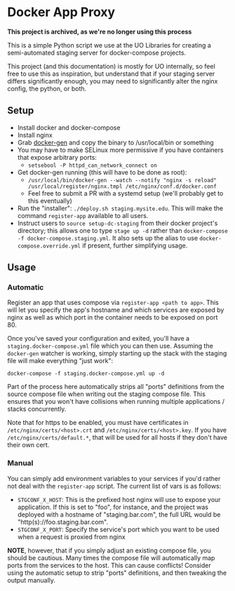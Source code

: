 Docker App Proxy
===

**This project is archived, as we're no longer using this process**

This is a simple Python script we use at the UO Libraries for creating a
semi-automated staging server for docker-compose projects.

This project (and this documentation) is mostly for UO internally, so feel free
to use this as inspiration, but understand that if your staging server differs
significantly enough, you may need to significantly alter the nginx config, the
python, or both.

Setup
---

- Install docker and docker-compose
- Install nginx
- Grab [docker-gen](https://github.com/jwilder/docker-gen) and copy the binary to /usr/local/bin or something
- You may have to make SELinux more permissive if you have containers that expose arbitrary ports:
  - `setsebool -P httpd_can_network_connect on`
- Get docker-gen running (this will have to be done as root):
  - `/usr/local/bin/docker-gen --watch --notify "nginx -s reload" /usr/local/register/nginx.tmpl /etc/nginx/conf.d/docker.conf`
  - Feel free to submit a PR with a systemd setup (we'll probably get to this eventually)
- Run the "installer": `./deploy.sh staging.mysite.edu`.  This will make the
  command `register-app` available to all users.
- Instruct users to `source setup-dc-staging` from their docker project's
  directory; this allows one to type `stage up -d` rather than
  `docker-compose -f docker-compose.staging.yml`.  It also sets up the alias to
  use `docker-compose.override.yml` if present, further simplifying usage.

Usage
---

### Automatic

Register an app that uses compose via `register-app <path to app>`.  This will
let you specify the app's hostname and which services are exposed by nginx as
well as which port in the container needs to be exposed on port 80.

Once you've saved your configuration and exited, you'll have a
`staging.docker-compose.yml` file which you can then use.  Assuming the
`docker-gen` watcher is working, simply starting up the stack with the staging
file will make everything "just work":

    docker-compose -f staging.docker-compose.yml up -d

Part of the process here automatically strips all "ports" definitions from the
source compose file when writing out the staging compose file.  This ensures
that you won't have collisions when running multiple applications / stacks
concurrently.

Note that for https to be enabled, you must have certificates in
`/etc/nginx/certs/<host>.crt` and `/etc/nginx/certs/<host>.key`.  If you have
`/etc/nginx/certs/default.*`, that will be used for all hosts if they don't
have their own cert.

### Manual

You can simply add environment variables to your services if you'd rather not
deal with the `register-app` script.  The current list of vars is as follows:

- `STGCONF_X_HOST`: This is the prefixed host nginx will use to expose your
  application.  If this is set to "foo", for instance, and the project was
  deployed with a hostname of "staging.bar.com", the full URL would be
  "http(s)://foo.staging.bar.com".
- `STGCONF_X_PORT`: Specify the service's port which you want to be used when a
  request is proxied from nginx

**NOTE**, however, that if you simply adjust an existing compose file, you
should be cautious.  Many times the compose file will automatically map ports
from the services to the host.  This can cause conflicts!  Consider using the
automatic setup to strip "ports" definitions, and then tweaking the output
manually.
